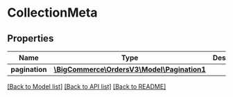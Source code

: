 # CollectionMeta

## Properties
Name | Type | Description | Notes
------------ | ------------- | ------------- | -------------
**pagination** | [**\BigCommerce\OrdersV3\Model\Pagination1**](Pagination1.md) |  | [optional] 

[[Back to Model list]](../../README.md#documentation-for-models) [[Back to API list]](../../README.md#documentation-for-api-endpoints) [[Back to README]](../../README.md)

